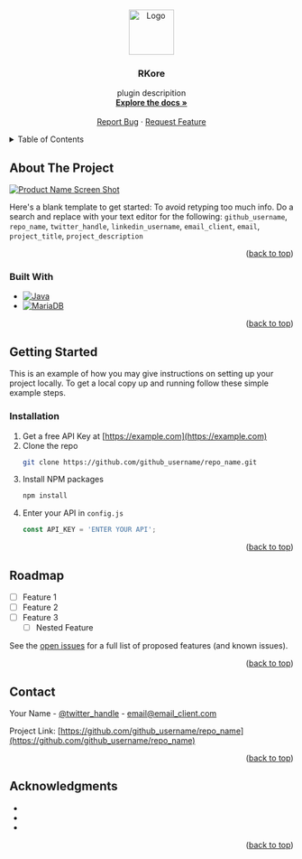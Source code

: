 <a name="readme-top"></a>

<!-- PROJECT LOGO -->
<br />
<div align="center">
  <a href="https://github.com/Reap09/RKore">
    <img src="images/logo.png" alt="Logo" width="80" height="80">
  </a>

<h3 align="center">RKore</h3>

  <p align="center">
    plugin descripition
    <br />
    <a href="https://github.com/Reap_9/RKore"><strong>Explore the docs »</strong></a>
    <br />
    <br />
    <a href="https://github.com/Reap09/RKore/issues">Report Bug</a>
    ·
    <a href="https://github.com/Reap09/RKore/issues">Request Feature</a>
  </p>
</div>



<!-- TABLE OF CONTENTS -->
<details>
  <summary>Table of Contents</summary>
  <ol>
    <li>
      <a href="#about-the-project">About The Project</a>
      <ul>
        <li><a href="#built-with">Built With</a></li>
      </ul>
    </li>
    <li>
      <a href="#getting-started">Getting Started</a>
      <ul>
        <li><a href="#prerequisites">Prerequisites</a></li>
        <li><a href="#installation">Installation</a></li>
      </ul>
    </li>
    <li><a href="#usage">Usage</a></li>
    <li><a href="#roadmap">Roadmap</a></li>
    <li><a href="#contact">Contact</a></li>
    <li><a href="#acknowledgments">Acknowledgments</a></li>
  </ol>
</details>



<!-- ABOUT THE PROJECT -->
## About The Project

[![Product Name Screen Shot][product-screenshot]](https://example.com)

Here's a blank template to get started: To avoid retyping too much info. Do a search and replace with your text editor for the following: `github_username`, `repo_name`, `twitter_handle`, `linkedin_username`, `email_client`, `email`, `project_title`, `project_description`

<p align="right">(<a href="#readme-top">back to top</a>)</p>



### Built With

* [![Java][Java.com]][Java-url]
* [![MariaDB][Mariadb.org]][Mariadb-url]

<p align="right">(<a href="#readme-top">back to top</a>)</p>



<!-- GETTING STARTED -->
## Getting Started

This is an example of how you may give instructions on setting up your project locally.
To get a local copy up and running follow these simple example steps.


### Installation

1. Get a free API Key at [https://example.com](https://example.com)
2. Clone the repo
   ```sh
   git clone https://github.com/github_username/repo_name.git
   ```
3. Install NPM packages
   ```sh
   npm install
   ```
4. Enter your API in `config.js`
   ```js
   const API_KEY = 'ENTER YOUR API';
   ```

<p align="right">(<a href="#readme-top">back to top</a>)</p>




<!-- ROADMAP -->
## Roadmap

- [ ] Feature 1
- [ ] Feature 2
- [ ] Feature 3
    - [ ] Nested Feature

See the [open issues](https://github.com/Reap09/RKore/issues) for a full list of proposed features (and known issues).

<p align="right">(<a href="#readme-top">back to top</a>)</p>

<!-- CONTACT -->
## Contact

Your Name - [@twitter_handle](https://twitter.com/twitter_handle) - email@email_client.com

Project Link: [https://github.com/github_username/repo_name](https://github.com/github_username/repo_name)

<p align="right">(<a href="#readme-top">back to top</a>)</p>



<!-- ACKNOWLEDGMENTS -->
## Acknowledgments

* []()
* []()
* []()

<p align="right">(<a href="#readme-top">back to top</a>)</p>



<!-- MARKDOWN LINKS & IMAGES -->
<!-- https://www.markdownguide.org/basic-syntax/#reference-style-links -->
[product-screenshot]: images/screenshot.png
[Mariadb.org]: https://img.shields.io/badge/MariaDB-003545?style=for-the-badge&logo=mariadb&logoColor=white
[Mariadb-url]: https://mariadb.org/
[Java.com]: https://img.shields.io/badge/Java-f89820?style=for-the-badge&logo=openjdk&logoColor=white
[Java-url]: https://www.java.com/en/
